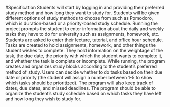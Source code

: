 #Specification
Students will start by logging in and providing their preferred study method and how long they want to study for. Students will be given different options of study methods to choose from such as Pomodoro, which is duration-based or a priority-based study schedule. Running the project prompts the student to enter information about the daily and weekly tasks they have to do for university such as assignments, homework, etc. Students are asked to enter their lecture, tutorial, and office hour schedule. Tasks are created to hold assignments, homework, and other things the student wishes to complete. They hold information on the weightage of the task, the due date, the priority with which the student wants to complete it, and whether the task is complete or incomplete. While running, the program creates and organizes study blocks according to the student’s preferred method of study. Users can decide whether to do tasks based on their due date or priority (the student will assign a number between 1-5 to show which tasks should be prioritized). The program will also keep track of dates, due dates, and missed deadlines. The program should be able to organize the student’s study schedule based on which tasks they have left and how long they wish to study for.

